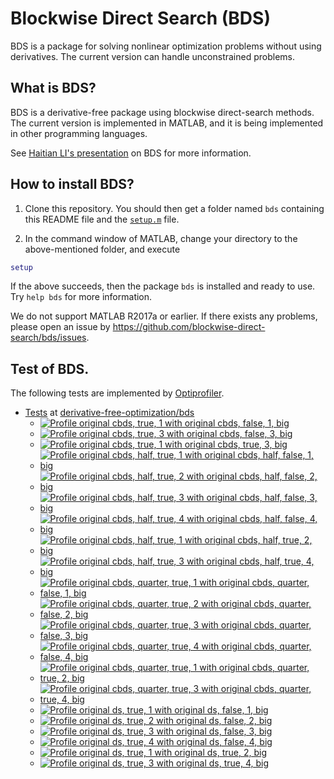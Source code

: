 # Blockwise Direct Search (BDS)

BDS is a package for solving nonlinear optimization problems without using derivatives. The current version can handle unconstrained problems. 

## What is BDS?

BDS is a derivative-free package using blockwise direct-search methods. The current version is implemented in MATLAB, and it is being implemented in other programming languages.

See [Haitian LI's presentation](https://lht97.github.io/documents/DFOS2024.pdf) on BDS for more information.

## How to install BDS?

1. Clone this repository. You should then get a folder named `bds` containing this README file and the
[`setup.m`](https://github.com/blockwise-direct-search/bds/blob/main/setup.m) file.

2. In the command window of MATLAB, change your directory to the above-mentioned folder, and execute

```matlab
setup
```

If the above succeeds, then the package `bds` is installed and ready to use. Try `help bds` for more information.

We do not support MATLAB R2017a or earlier. If there exists any problems, please open an issue by
https://github.com/blockwise-direct-search/bds/issues.

## Test of BDS.

The following tests are implemented by [Optiprofiler](https://github.com/optiprofiler/optiprofiler).

- [Tests](https://github.com/derivative-free-optimization/bds/actions) at [derivative-free-optimization/bds](https://github.com/derivative-free-optimization/bds)
    - [![Profile original cbds, true, 1 with original cbds, false, 1, big](https://github.com/derivative-free-optimization/bds/actions/workflows/profile_orig_cbds_true_1_orig_cbds_false_1_big.yml/badge.svg)](https://github.com/derivative-free-optimization/bds/actions/workflows/profile_orig_cbds_true_1_orig_cbds_false_1_big.yml)
    - [![Profile original cbds, true, 3 with original cbds, false, 3, big](https://github.com/derivative-free-optimization/bds/actions/workflows/profile_orig_cbds_true_3_orig_cbds_false_3_big.yml/badge.svg)](https://github.com/derivative-free-optimization/bds/actions/workflows/profile_orig_cbds_true_3_orig_cbds_false_3_big.yml)
    - [![Profile original cbds, true, 1 with original cbds, true, 3, big](https://github.com/derivative-free-optimization/bds/actions/workflows/profile_orig_cbds_true_1_orig_cbds_true_3_big.yml/badge.svg)](https://github.com/derivative-free-optimization/bds/actions/workflows/profile_orig_cbds_true_1_orig_cbds_true_3_big.yml)
    - [![Profile original cbds, half, true, 1 with original cbds, half, false, 1, big](https://github.com/derivative-free-optimization/bds/actions/workflows/profile_orig_cbds_half_true_1_orig_cbds_half_false_1_big.yml/badge.svg)](https://github.com/derivative-free-optimization/bds/actions/workflows/profile_orig_cbds_half_true_1_orig_cbds_half_false_1_big.yml)
    - [![Profile original cbds, half, true, 2 with original cbds, half, false, 2, big](https://github.com/derivative-free-optimization/bds/actions/workflows/profile_orig_cbds_half_true_2_orig_cbds_half_false_2_big.yml/badge.svg)](https://github.com/derivative-free-optimization/bds/actions/workflows/profile_orig_cbds_half_true_2_orig_cbds_half_false_2_big.yml)
    - [![Profile original cbds, half, true, 3 with original cbds, half, false, 3, big](https://github.com/derivative-free-optimization/bds/actions/workflows/profile_orig_cbds_half_true_3_orig_cbds_half_false_3_big.yml/badge.svg)](https://github.com/derivative-free-optimization/bds/actions/workflows/profile_orig_cbds_half_true_3_orig_cbds_half_false_3_big.yml)
    - [![Profile original cbds, half, true, 4 with original cbds, half, false, 4, big](https://github.com/derivative-free-optimization/bds/actions/workflows/profile_orig_cbds_half_true_4_orig_cbds_half_false_4_big.yml/badge.svg)](https://github.com/derivative-free-optimization/bds/actions/workflows/profile_orig_cbds_half_true_4_orig_cbds_half_false_4_big.yml)
    - [![Profile original cbds, half, true, 1 with original cbds, half, true, 2, big](https://github.com/derivative-free-optimization/bds/actions/workflows/profile_orig_cbds_half_true_1_orig_cbds_half_true_2_big.yml/badge.svg)](https://github.com/derivative-free-optimization/bds/actions/workflows/profile_orig_cbds_half_true_1_orig_cbds_half_true_2_big.yml)
    - [![Profile original cbds, half, true, 3 with original cbds, half, true, 4, big](https://github.com/derivative-free-optimization/bds/actions/workflows/profile_orig_cbds_half_true_3_orig_cbds_half_true_4_big.yml/badge.svg)](https://github.com/derivative-free-optimization/bds/actions/workflows/profile_orig_cbds_half_true_3_orig_cbds_half_true_4_big.yml)
    - [![Profile original cbds, quarter, true, 1 with original cbds, quarter, false, 1, big](https://github.com/derivative-free-optimization/bds/actions/workflows/profile_orig_cbds_quarter_true_1_orig_cbds_quarter_false_1_big.yml/badge.svg)](https://github.com/derivative-free-optimization/bds/actions/workflows/profile_orig_cbds_quarter_true_1_orig_cbds_quarter_false_1_big.yml)
    - [![Profile original cbds, quarter, true, 2 with original cbds, quarter, false, 2, big](https://github.com/derivative-free-optimization/bds/actions/workflows/profile_orig_cbds_quarter_true_2_orig_cbds_quarter_false_2_big.yml/badge.svg)](https://github.com/derivative-free-optimization/bds/actions/workflows/profile_orig_cbds_quarter_true_2_orig_cbds_quarter_false_2_big.yml)
    - [![Profile original cbds, quarter, true, 3 with original cbds, quarter, false, 3, big](https://github.com/derivative-free-optimization/bds/actions/workflows/profile_orig_cbds_quarter_true_3_orig_cbds_quarter_false_3_big.yml/badge.svg)](https://github.com/derivative-free-optimization/bds/actions/workflows/profile_orig_cbds_quarter_true_3_orig_cbds_quarter_false_3_big.yml)
    - [![Profile original cbds, quarter, true, 4 with original cbds, quarter, false, 4, big](https://github.com/derivative-free-optimization/bds/actions/workflows/profile_orig_cbds_quarter_true_4_orig_cbds_quarter_false_4_big.yml/badge.svg)](https://github.com/derivative-free-optimization/bds/actions/workflows/profile_orig_cbds_quarter_true_4_orig_cbds_quarter_false_4_big.yml)
    - [![Profile original cbds, quarter, true, 1 with original cbds, quarter, true, 2, big](https://github.com/derivative-free-optimization/bds/actions/workflows/profile_orig_cbds_quarter_true_1_orig_cbds_quarter_true_2_big.yml/badge.svg)](https://github.com/derivative-free-optimization/bds/actions/workflows/profile_orig_cbds_quarter_true_1_orig_cbds_quarter_true_2_big.yml)
    - [![Profile original cbds, quarter, true, 3 with original cbds, quarter, true, 4, big](https://github.com/derivative-free-optimization/bds/actions/workflows/profile_orig_cbds_quarter_true_3_orig_cbds_quarter_true_4_big.yml/badge.svg)](https://github.com/derivative-free-optimization/bds/actions/workflows/profile_orig_cbds_quarter_true_3_orig_cbds_quarter_true_4_big.yml)
    - [![Profile original ds, true, 1 with original ds, false, 1, big](https://github.com/derivative-free-optimization/bds/actions/workflows/profile_orig_ds_true_1_orig_ds_false_1_big.yml/badge.svg)](https://github.com/derivative-free-optimization/bds/actions/workflows/profile_orig_ds_true_1_orig_ds_false_1_big.yml)
    - [![Profile original ds, true, 2 with original ds, false, 2, big](https://github.com/derivative-free-optimization/bds/actions/workflows/profile_orig_ds_true_2_orig_ds_false_2_big.yml/badge.svg)](https://github.com/derivative-free-optimization/bds/actions/workflows/profile_orig_ds_true_2_orig_ds_false_2_big.yml)
    - [![Profile original ds, true, 3 with original ds, false, 3, big](https://github.com/derivative-free-optimization/bds/actions/workflows/profile_orig_ds_true_3_orig_ds_false_3_big.yml/badge.svg)](https://github.com/derivative-free-optimization/bds/actions/workflows/profile_orig_ds_true_3_orig_ds_false_3_big.yml)
    - [![Profile original ds, true, 4 with original ds, false, 4, big](https://github.com/derivative-free-optimization/bds/actions/workflows/profile_orig_ds_true_4_orig_ds_false_4_big.yml/badge.svg)](https://github.com/derivative-free-optimization/bds/actions/workflows/profile_orig_ds_true_4_orig_ds_false_4_big.yml)
    - [![Profile original ds, true, 1 with original ds, true, 2, big](https://github.com/derivative-free-optimization/bds/actions/workflows/profile_orig_ds_true_1_orig_ds_true_2_big.yml/badge.svg)](https://github.com/derivative-free-optimization/bds/actions/workflows/profile_orig_ds_true_1_orig_ds_true_2_big.yml)
    - [![Profile original ds, true, 3 with original ds, true, 4, big](https://github.com/derivative-free-optimization/bds/actions/workflows/profile_orig_ds_true_3_orig_ds_true_4_big.yml/badge.svg)](https://github.com/derivative-free-optimization/bds/actions/workflows/profile_orig_ds_true_3_orig_ds_true_4_big.yml)
